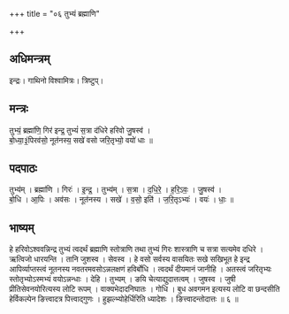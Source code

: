 +++
title = "०६ तुभ्यं ब्रह्माणि"

+++
## अधिमन्त्रम्
इन्द्रः। गाथिनो विश्वामित्रः। त्रिष्टुप्।

## मन्त्रः
तुभ्यं॒ ब्रह्मा॑णि॒ गिर॑ इन्द्र॒ तुभ्यं॑ स॒त्रा द॑धिरे हरिवो जु॒षस्व॑ ।  
बो॒ध्या॒३॒॑पिरव॑सो॒ नूत॑नस्य॒ सखे॑ वसो जरि॒तृभ्यो॒ वयो॑ धाः ॥

## पदपाठः
तुभ्य॑म् । ब्रह्मा॑णि । गिरः॑ । इ॒न्द्र॒ । तुभ्य॑म् । स॒त्रा । द॒धि॒रे॒ । ह॒रि॒ऽवः॒ । जु॒षस्व॑ ।  
बो॒धि । आ॒पिः । अव॑सः । नूत॑नस्य । सखे॑ । व॒सो॒ इति॑ । ज॒रि॒तृऽभ्यः॑ । वयः॑ । धाः॒ ॥

## भाष्यम्
हे हरिवोऽश्ववन्निन्द्र तुभ्यं त्वदर्थं ब्रह्माणि स्तोत्राणि तथा तुभ्यं गिरः शास्त्राणि च सत्रा सत्यमेव दधिरे । ऋत्विजो धारयन्ति । तानि जुशस्व । सेवस्व । हे वसो सर्वस्य वासयितः सखे सखिभूत हे इन्द्र आपिर्व्याप्तस्त्वं नूतनस्य नवतरमवसोऽन्नलक्षणं हविर्बोधि । त्वदर्थं दीयमानं जानीहि । अतस्त्वं जरितृभ्यः स्तोतृभ्योऽस्मभ्यं वयोऽन्नन्धाः । देहि । तुभ्यम् । ङयि चेत्याद्युदात्तत्वम् । जुषस्व । जुषी प्रीतिसेवनयोरित्यस्य लोटि रूपम् । वाक्यभेदादनिघातः । गोधि । बुध अवगमन इत्यस्य लोटि वा छन्दसीति हेर्विकल्पेन ङित्त्वादत्र पित्त्वाद्गुणः । हुझल्भ्योहेर्धिरिति ध्यादेशः । ङित्त्वादन्तोदात्तः ॥ ६ ॥